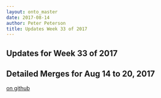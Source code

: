 ```yaml
---
layout: onto_master
date: 2017-08-14
author: Peter Peterson
title: Updates Week 33 of 2017
---
```

Updates for Week 33 of 2017
---------------------------

Detailed Merges for Aug 14 to 20, 2017
--------------------------------------
[on github](https://github.com/mantidproject/mantid/pulls?q=is%3Apr+merged%3A2017-08-15..2017-08-20)

